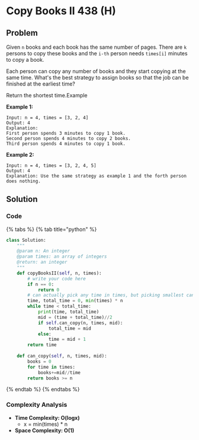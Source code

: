 # Copy Books II 438 \(H\)

## Problem

Given `n` books and each book has the same number of pages. There are `k` persons to copy these books and the `i-th` person needs `times[i]` minutes to copy a book.

Each person can copy any number of books and they start copying at the same time. What's the best strategy to assign books so that the job can be finished at the earliest time?

Return the shortest time.Example

**Example 1:**

```text
Input: n = 4, times = [3, 2, 4]
Output: 4
Explanation:
First person spends 3 minutes to copy 1 book.
Second person spends 4 minutes to copy 2 books.
Third person spends 4 minutes to copy 1 book.
```

**Example 2:**

```text
Input: n = 4, times = [3, 2, 4, 5]
Output: 4
Explanation: Use the same strategy as example 1 and the forth person does nothing.
```

## Solution 

### Code

{% tabs %}
{% tab title="python" %}
```python
class Solution:
    """
    @param n: An integer
    @param times: an array of integers
    @return: an integer
    """
    def copyBooksII(self, n, times):
        # write your code here
        if n == 0:
            return 0
        # can actually pick any time in times, but picking smallest can reduce search time
        time, total_time = 0, min(times) * n
        while time < total_time:
            print(time, total_time)
            mid = (time + total_time)//2
            if self.can_copy(n, times, mid):
                total_time = mid
            else:
                time = mid + 1
        return time
    
    def can_copy(self, n, times, mid):
        books = 0
        for time in times:
            books+=mid//time
        return books >= n

```
{% endtab %}
{% endtabs %}

### Complexity Analysis

* **Time Complexity: O\(logx\)**
  * x = min\(times\) \* n
* **Space Complexity: O\(1\)**

